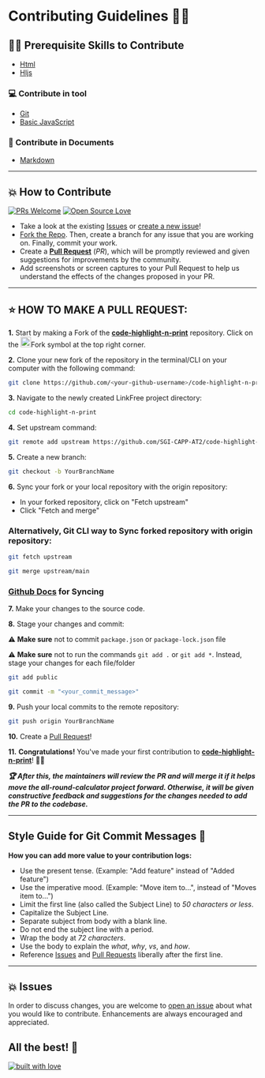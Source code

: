 # Contributing Guidelines 👨‍💻

## 👨‍💻 Prerequisite Skills to Contribute

- [Html](https://www.w3schools.com/whatis/whatis_html.asp)
- [Hljs](https://www.npmjs.com/package/hljs)

### 💻 Contribute in tool

- [Git](https://git-scm.com/) 
- [Basic JavaScript](https://developer.mozilla.org/en-US/docs/Web/JavaScript)

### 📄 Contribute in Documents

- [Markdown](https://www.markdownguide.org/basic-syntax/)

---
## 💥 How to Contribute

[![PRs Welcome](https://img.shields.io/badge/PRs-welcome-brightgreen.svg?style=flat-square)](https://github.com/SGI-CAPP-AT2/code-highlight-n-print/pulls)
[![Open Source Love](https://badges.frapsoft.com/os/v1/open-source.png?v=103)](https://github.com/SGI-CAPP-AT2/)

- Take a look at the existing [Issues](https://github.com/SGI-CAPP-AT2/code-highlight-n-print/issues) or [create a new issue](https://github.com/SGI-CAPP-AT2/code-highlight-n-print/issues/new)!
- [Fork the Repo](https://github.com/SGI-CAPP-AT2/code-highlight-n-print/fork). Then, create a branch for any issue that you are working on. Finally, commit your work.
- Create a **[Pull Request](https://github.com/SGI-CAPP-AT2/code-highlight-n-print/compare)** (_PR_), which will be promptly reviewed and given suggestions for improvements by the community.
- Add screenshots or screen captures to your Pull Request to help us understand the effects of the changes proposed in your PR.


---
## ⭐ HOW TO MAKE A PULL REQUEST:

**1.** Start by making a Fork of the [**code-highlight-n-print**](https://github.com/SGI-CAPP-AT2/code-highlight-n-print) repository. Click on the <a href="https://github.com/SGI-CAPP-AT2/code-highlight-n-print/fork"><img src="https://i.imgur.com/G4z1kEe.png" height="21" width="21"></a>Fork symbol at the top right corner.

**2.** Clone your new fork of the repository in the terminal/CLI on your computer with the following command:

```bash
git clone https://github.com/<your-github-username>/code-highlight-n-print

```

**3.** Navigate to the newly created LinkFree project directory:

```bash
cd code-highlight-n-print

```

**4.** Set upstream command:

```bash
git remote add upstream https://github.com/SGI-CAPP-AT2/code-highlight-n-print.git
```

**5.** Create a new branch:

```bash
git checkout -b YourBranchName
```

**6.** Sync your fork or your local repository with the origin repository:

- In your forked repository, click on "Fetch upstream"
- Click "Fetch and merge"

### Alternatively, Git CLI way to Sync forked repository with origin repository:

```bash
git fetch upstream
```

```bash
git merge upstream/main
```

### [Github Docs](https://docs.github.com/en/github/collaborating-with-pull-requests/addressing-merge-conflicts/resolving-a-merge-conflict-on-github) for Syncing

**7.** Make your changes to the source code.

**8.** Stage your changes and commit:

⚠️ **Make sure** not to commit `package.json` or `package-lock.json` file

⚠️ **Make sure** not to run the commands `git add .` or `git add *`. Instead, stage your changes for each file/folder

```bash
git add public
```

```bash
git commit -m "<your_commit_message>"
```

**9.** Push your local commits to the remote repository:

```bash
git push origin YourBranchName
```

**10.** Create a [Pull Request](https://help.github.com/en/github/collaborating-with-issues-and-pull-requests/creating-a-pull-request)!

**11.** **Congratulations!** You've made your first contribution to [**code-highlight-n-print**](https://github.com/SGI-CAPP-AT2/code-highlight-n-print/graphs/contributors)! 🙌🏼

**_:trophy: After this, the maintainers will review the PR and will merge it if it helps move the all-round-calculator project forward. Otherwise, it will be given constructive feedback and suggestions for the changes needed to add the PR to the codebase._**

---

## Style Guide for Git Commit Messages :memo:

**How you can add more value to your contribution logs:**

- Use the present tense. (Example: "Add feature" instead of "Added feature")
- Use the imperative mood. (Example: "Move item to...", instead of "Moves item to...")
- Limit the first line (also called the Subject Line) to _50 characters or less_.
- Capitalize the Subject Line.
- Separate subject from body with a blank line.
- Do not end the subject line with a period.
- Wrap the body at _72 characters_.
- Use the body to explain the _what_, _why_, _vs_, and _how_.
- Reference [Issues](https://github.com/SGI-CAPP-AT2/code-highlight-n-print/issues) and [Pull Requests](https://github.com/SGI-CAPP-AT2/code-highlight-n-print/pulls) liberally after the first line.

---
## 💥 Issues

In order to discuss changes, you are welcome to [open an issue](https://github.com/SGI-CAPP-AT2/code-highlight-n-print/issues/new/choose) about what you would like to contribute. Enhancements are always encouraged and appreciated.

## All the best! 🥇

[![built with love](https://forthebadge.com/images/badges/built-with-love.svg)](https://github.com/Susmita-Dey)
